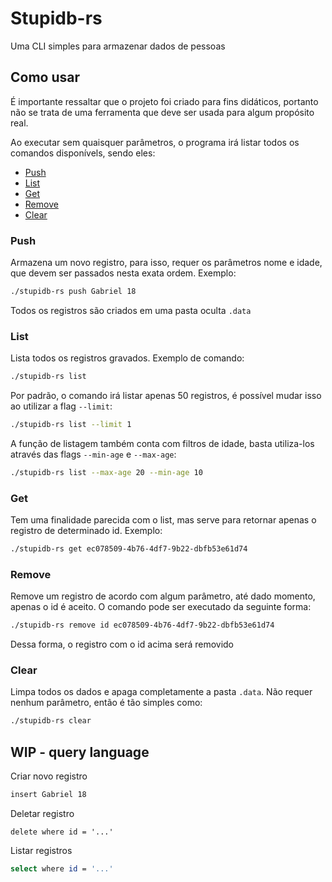 # Stupidb-rs

Uma CLI simples para armazenar dados de pessoas

## Como usar

É importante ressaltar que o projeto foi criado para fins didáticos, portanto não se trata de uma ferramenta que deve ser usada para algum propósito real.

Ao executar sem quaisquer parâmetros, o programa irá listar todos os comandos disponívels, sendo eles:

* [Push](#push)
* [List](#list)
* [Get](#get)
* [Remove](#remove)
* [Clear](#clear)

### Push

Armazena um novo registro, para isso, requer os parâmetros nome e idade, que devem ser passados nesta exata ordem. Exemplo:
```bash
./stupidb-rs push Gabriel 18
```
Todos os registros são criados em uma pasta oculta `.data`

### List

Lista todos os registros gravados. Exemplo de comando:

```bash
./stupidb-rs list
```
Por padrão, o comando irá listar apenas 50 registros, é possível mudar isso ao utilizar a flag `--limit`:
```bash
./stupidb-rs list --limit 1
```

A função de listagem também conta com filtros de idade, basta utiliza-los através das flags `--min-age` e `--max-age`:
```bash
./stupidb-rs list --max-age 20 --min-age 10
```

### Get

Tem uma finalidade parecida com o list, mas serve para retornar apenas o registro de determinado id. Exemplo:
```bash
./stupidb-rs get ec078509-4b76-4df7-9b22-dbfb53e61d74
```

### Remove

Remove um registro de acordo com algum parâmetro, até dado momento, apenas o id é aceito. O comando pode ser executado da seguinte forma:
```bash
./stupidb-rs remove id ec078509-4b76-4df7-9b22-dbfb53e61d74
```
Dessa forma, o registro com o id acima será removido

### Clear

Limpa todos os dados e apaga completamente a pasta `.data`. Não requer nenhum parâmetro, então é tão simples como:
```bash
./stupidb-rs clear
```

## WIP - query language

Criar novo registro
```bash
insert Gabriel 18
```
Deletar registro
```
delete where id = '...'
```
Listar registros
```bash
select where id = '...'
```
